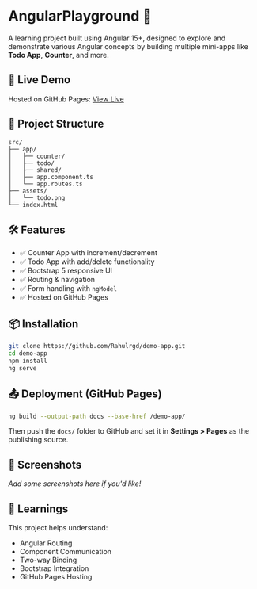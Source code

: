 
# AngularPlayground 🎯

A learning project built using Angular 15+, designed to explore and demonstrate various Angular concepts by building multiple mini-apps like **Todo App**, **Counter**, and more.

## 🚀 Live Demo

Hosted on GitHub Pages: [View Live](https://rahulrgd.github.io/AngularPlayground/)

## 📂 Project Structure

```
src/
├── app/
│   ├── counter/
│   ├── todo/
│   ├── shared/
│   ├── app.component.ts
│   └── app.routes.ts
├── assets/
│   └── todo.png
└── index.html
```

## 🛠️ Features

- ✅ Counter App with increment/decrement
- ✅ Todo App with add/delete functionality
- ✅ Bootstrap 5 responsive UI
- ✅ Routing & navigation
- ✅ Form handling with `ngModel`
- ✅ Hosted on GitHub Pages

## 📦 Installation

```bash
git clone https://github.com/Rahulrgd/demo-app.git
cd demo-app
npm install
ng serve
```

## 📤 Deployment (GitHub Pages)

```bash
ng build --output-path docs --base-href /demo-app/
```

Then push the `docs/` folder to GitHub and set it in **Settings > Pages** as the publishing source.

## 📸 Screenshots

_Add some screenshots here if you'd like!_

## 🧠 Learnings

This project helps understand:

- Angular Routing
- Component Communication
- Two-way Binding
- Bootstrap Integration
- GitHub Pages Hosting
